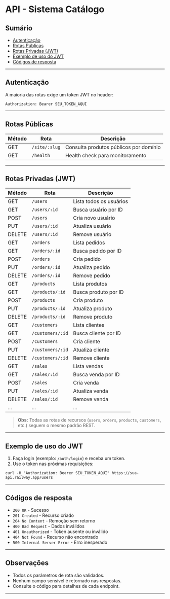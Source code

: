 # API - Sistema Catálogo

## Sumário

- [Autenticação](#autenticação)
- [Rotas Públicas](#rotas-públicas)
- [Rotas Privadas (JWT)](#rotas-privadas-jwt)
- [Exemplo de uso do JWT](#exemplo-de-uso-do-jwt)
- [Códigos de resposta](#códigos-de-resposta)

---

## Autenticação

A maioria das rotas exige um token JWT no header:

```
Authorization: Bearer SEU_TOKEN_AQUI
```

---

## Rotas Públicas

| Método | Rota             | Descrição                                 |
|--------|------------------|-------------------------------------------|
| GET    | `/site/:slug`    | Consulta produtos públicos por domínio    |
| GET    | `/health`        | Health check para monitoramento           |

---

## Rotas Privadas (JWT)

| Método | Rota                  | Descrição                        |
|--------|-----------------------|----------------------------------|
| GET    | `/users`              | Lista todos os usuários          |
| GET    | `/users/:id`          | Busca usuário por ID             |
| POST   | `/users`              | Cria novo usuário                |
| PUT    | `/users/:id`          | Atualiza usuário                 |
| DELETE | `/users/:id`          | Remove usuário                   |
| GET    | `/orders`             | Lista pedidos                    |
| GET    | `/orders/:id`         | Busca pedido por ID              |
| POST   | `/orders`             | Cria pedido                      |
| PUT    | `/orders/:id`         | Atualiza pedido                  |
| DELETE | `/orders/:id`         | Remove pedido                    |
| GET    | `/products`           | Lista produtos                   |
| GET    | `/products/:id`       | Busca produto por ID             |
| POST   | `/products`           | Cria produto                     |
| PUT    | `/products/:id`       | Atualiza produto                 |
| DELETE | `/products/:id`       | Remove produto                   |
| GET    | `/customers`          | Lista clientes                   |
| GET    | `/customers/:id`      | Busca cliente por ID             |
| POST   | `/customers`          | Cria cliente                     |
| PUT    | `/customers/:id`      | Atualiza cliente                 |
| DELETE | `/customers/:id`      | Remove cliente                   |
| GET    | `/sales`              | Lista vendas                     |
| GET    | `/sales/:id`          | Busca venda por ID               |
| POST   | `/sales`              | Cria venda                       |
| PUT    | `/sales/:id`          | Atualiza venda                   |
| DELETE | `/sales/:id`          | Remove venda                     |
| ...    | ...                   | ...                              |

> **Obs:** Todas as rotas de recursos (`users`, `orders`, `products`, `customers`, etc.) seguem o mesmo padrão REST.

---

## Exemplo de uso do JWT

1. Faça login (exemplo: `/auth/login`) e receba um token.
2. Use o token nas próximas requisições:

```
curl -H "Authorization: Bearer SEU_TOKEN_AQUI" https://sua-api.railway.app/users
```

---

## Códigos de resposta

- `200 OK` - Sucesso
- `201 Created` - Recurso criado
- `204 No Content` - Remoção sem retorno
- `400 Bad Request` - Dados inválidos
- `401 Unauthorized` - Token ausente ou inválido
- `404 Not Found` - Recurso não encontrado
- `500 Internal Server Error` - Erro inesperado

---

## Observações

- Todos os parâmetros de rota são validados.
- Nenhum campo sensível é retornado nas respostas.
- Consulte o código para detalhes de cada endpoint.

--- 
